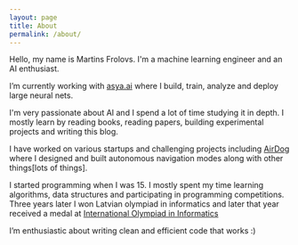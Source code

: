 ```yaml
---
layout: page
title: About
permalink: /about/
---
```


Hello, my name is Martins Frolovs. I'm a machine learning engineer and an AI enthusiast. 

I’m currently working with [asya.ai](https://asya.ai/) where I build, train, analyze and deploy large neural nets. 

I'm very passionate about AI and I spend a lot of time studying it in depth. I mostly learn by reading books, reading papers, building experimental projects and writing this blog. 

I have worked on various startups and challenging projects including [AirDog](https://youtu.be/aDI3NOwm2k0) where I designed and built autonomous navigation modes along with other things[lots of things].

I started programming when I was 15. I mostly spent my time learning algorithms, data structures and participating in programming competitions. Three years later I won Latvian olympiad in informatics and later that year received a medal at [International Olympiad in Informatics](https://stats.ioinformatics.org/people/1480) 

I’m enthusiastic about writing clean and efficient code that works :) 

